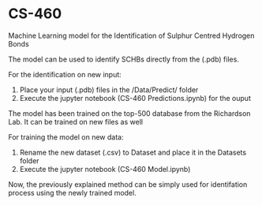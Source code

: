 # CS-460
Machine Learning model for the Identification of Sulphur Centred Hydrogen Bonds

The model can be used to identify SCHBs directly from the (.pdb) files. 

For the identification on new input:

1. Place your input (.pdb) files in the /Data/Predict/ folder 
2. Execute the jupyter notebook (CS-460 Predictions.ipynb) for the ouput 

The model has been trained on the top-500 database from the Richardson Lab. It can be trained on new files as well

For training the model on new data:

1. Rename the new dataset (.csv) to Dataset and place it in the Datasets folder
2. Execute the jupyter notebook (CS-460 Model.ipynb)

Now, the previously explained method can be simply used for identifation process using the newly trained model.

